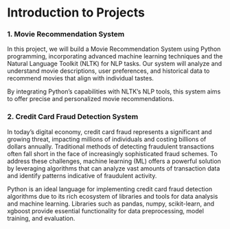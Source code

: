 # Introduction to Projects

### 1. Movie Recommendation System

In this project, we will build a Movie Recommendation System using Python programming, incorporating advanced machine learning techniques and the Natural Language Toolkit (NLTK) for NLP tasks. Our system will analyze and understand movie descriptions, user preferences, and historical data to recommend movies that align with individual tastes.

By integrating Python’s capabilities with NLTK’s NLP tools, this system aims to offer precise and personalized movie recommendations.

### 2. Credit Card Fraud Detection System

In today’s digital economy, credit card fraud represents a significant and growing threat, impacting millions of individuals and costing billions of dollars annually. Traditional methods of detecting fraudulent transactions often fall short in the face of increasingly sophisticated fraud schemes. To address these challenges, machine learning (ML) offers a powerful solution by leveraging algorithms that can analyze vast amounts of transaction data and identify patterns indicative of fraudulent activity.

Python is an ideal language for implementing credit card fraud detection algorithms due to its rich ecosystem of libraries and tools for data analysis and machine learning. Libraries such as pandas, numpy, scikit-learn, and xgboost provide essential functionality for data preprocessing, model training, and evaluation.
